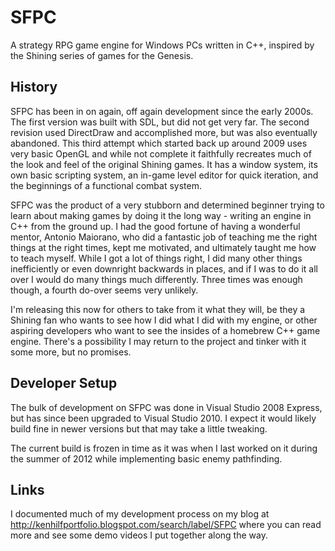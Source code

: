 # SFPC

A strategy RPG game engine for Windows PCs written in C++, inspired by the Shining series of games for the Genesis.


## History

SFPC has been in on again, off again development since the early 2000s.  The first version was built with SDL, but did not get very far.  The second revision used DirectDraw and accomplished more, but was also eventually abandoned.  This third attempt which started back up around 2009 uses very basic OpenGL and while not complete it faithfully recreates much of the look and feel of the original Shining games.  It has a window system, its own basic scripting system, an in-game level editor for quick iteration, and the beginnings of a functional combat system.

SFPC was the product of a very stubborn and determined beginner trying to learn about making games by doing it the long way - writing an engine in C++ from the ground up.  I had the good fortune of having a wonderful mentor, Antonio Maiorano, who did a fantastic job of teaching me the right things at the right times, kept me motivated, and ultimately taught me how to teach myself.  While I got a lot of things right, I did many other things inefficiently or even downright backwards in places, and if I was to do it all over I would do many things much differently.  Three times was enough though, a fourth do-over seems very unlikely.

I'm releasing this now for others to take from it what they will, be they a Shining fan who wants to see how I did what I did with my engine, or other aspiring developers who want to see the insides of a homebrew C++ game engine.  There's a possibility I may return to the project and tinker with it some more, but no promises.


## Developer Setup

The bulk of development on SFPC was done in Visual Studio 2008 Express, but has since been upgraded to Visual Studio 2010.  I expect it would likely build fine in newer versions but that may take a little tweaking.

The current build is frozen in time as it was when I last worked on it during the summer of 2012 while implementing basic enemy pathfinding.


## Links
I documented much of my development process on my blog at http://kenhilfportfolio.blogspot.com/search/label/SFPC where you can read more and see some demo videos I put together along the way.  